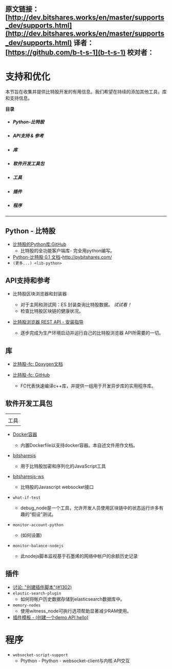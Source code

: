 **原文链接**：[http://dev.bitshares.works/en/master/supports_dev/supports.html](http://dev.bitshares.works/en/master/supports_dev/supports.html)
 **译者**：[https://github.com/b-t-s-1](b-t-s-1)
**校对者**：
---
# 支持和优化

本节旨在收集并提供比特股开发的有用信息。我们希望在持续的添加其他工具，库和支持信息。


 **目录**
* ##### Python-比特股
* ##### API支持 & 参考
* ##### 库
* ##### 软件开发工具包
* ##### 工具
* ##### 插件
* ##### 程序
***

## Python - 比特股

  - [比特股的Python库:GitHub](https://github.com/bitshares/python-bitshares#python-library-for-bitshares)
      - 比特股的全功能客户端库- 完全用python编写。
  - [Python-比特股 0.1 文档](http://docs.pybitshares.com/)-<http://pybitshares.com/>
  - `(更多...) <lib-python>`

## API支持和参考
  - 比特股区块浏览器和封装器
      - 对于主网和测试网：ES 封装查询比特股数据。 *试试看！*
      - 检查比特股区块链的健康状况。

  - [比特股浏览器 REST API - 安装指导](https://github.com/oxarbitrage/bitshares-explorer-api#bitshares-explorer-rest-api)
 
      - 逐步完成为生产环境启动并运行自己的比特股浏览器 API所需要的一切。


## 库

  - [比特股-fc: Doxygen文档](http://open-explorer.io/doxygen/fc/)
  - [比特股-fc: GitHub](https://github.com/bitshares/bitshares-fc#fc)
  
      - FC代表快速编译c++库，并提供一组用于开发异步库的实用程序库。

## 软件开发工具包

|       |
| ----- |
|       |
| 工具 |


  - [Docker容器](https://github.com/bitshares/bitshares-core/blob/master/README-docker.md)
  
      - 内置Dockerfile以支持docker容器。本自述文件用作文档。

  - [bitsharesjs](https://github.com/bitshares/bitsharesjs#bitsharesjs-bitsharesjs)

    - 用于比特股加密和序列化的JavaScript工具
  
  - [bitsharesjs-ws](https://github.com/bitshares/bitsharesjs-ws#bitshares-websocket-interface-bitsharesjs-ws)
      - 比特股的Javascript websocket接口
  - `what-if-test`
      - debug_node是一个工具，允许开发人员使用区块链中的状态运行许多有趣的“假设”测试。
  - `monitor-account-python`
      - (如何设置)
  - `monitor-balance-nodejs`
      - 此nodejs脚本监视基于石墨烯的网络中帐户的余额历史记录

## 插件

  - [讨论: "创建插件脚本"(\#1302)](https://github.com/bitshares/bitshares-core/pull/1302)
  - `elastic-search-plugin`
      - 如何将帐户历史数据存储到elasticsearch数据库中。
  - `memory-nodes`
      - 使用witness_node可执行选项帮助显著减少RAM使用。
  - [插件模板 - (创建一个demo API hello)](https://github.com/bitshares/bitshares-core/blob/hello_plugin/libraries/plugins/hello/README.md)
  
# 程序

  - `websocket-script-support`
      - Ptython - Ptython - websocket-client与内核 API交互